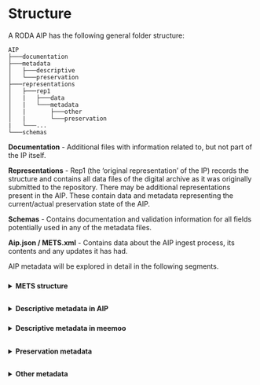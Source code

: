 # Structure

A RODA AIP has the following general folder structure:

```
AIP
├───documentation
├───metadata
│   ├───descriptive
│   └───preservation
├───representations
│   ├───rep1
│   |   ├───data
│   |   └───metadata
│   |       ├───other
│   |       └───preservation
|   └───...
└───schemas
```

**Documentation** - Additional files with information related to, but not part of the IP itself.

**Representations** - Rep1 (the ‘original representation’ of the IP) records the structure and contains all data files of the digital archive as it was originally submitted to the repository. There may be additional representations present in the AIP. These contain data and metadata representing the current/actual preservation state of the AIP.

**Schemas** - Contains documentation and validation information for all fields potentially used in any of the metadata files.

**Aip.json / METS.xml** - Contains data about the AIP ingest process, its contents and any updates it has had.

AIP metadata will be explored in detail in the following segments.

###
<details><summary><b>METS structure</b></summary>
	
A RODA METS file contains following sections:
	
- **MetsHdr** containing references to all agents involved in making this METS file.
- **DmdSec** containing references to all descriptive metadata files.
- **AmdSec** containing references to digital provenance PREMIS events.
- **FileSec** containing references to all AIP data files and their technical information (e.g. checksum, creationdate, ...).
- **StructMap** containing references to the AIP data files and their original directory structure. Also includes potential references to ancestral AIPs.
	
Example METS:
	
```xml
<?xml version="1.0" encoding="UTF-8" standalone="yes"?>
<mets xmlns:xsi="http://www.w3.org/2001/XMLSchema-instance" xmlns:sip="https://DILCIS.eu/XML/METS/SIPExtensionMETS" xmlns="http://www.loc.gov/METS/" xmlns:csip="https://DILCIS.eu/XML/METS/CSIPExtensionMETS" xmlns:xlink="http://www.w3.org/1999/xlink" OBJID="a83362bb-fc63-44a1-87e5-c28384f1441c" LABEL="" TYPE="Other" csip:OTHERTYPE="type" csip:CONTENTINFORMATIONTYPE="MIXED" PROFILE="NOT_DEFINED" xsi:schemaLocation="http://www.loc.gov/METS/ schemas/mets1_12.xsd http://www.w3.org/1999/xlink schemas/xlink.xsd https://dilcis.eu/XML/METS/CSIPExtensionMETS schemas/DILCISExtensionMETS.xsd https://dilcis.eu/XML/METS/SIPExtensionMETS schemas/DILCISExtensionSIPMETS.xsd">
    <metsHdr CREATEDATE="2022-01-06T12:35:53.636Z" LASTMODDATE="2022-01-06T12:35:53.636Z" RECORDSTATUS="NEW" csip:OAISPACKAGETYPE="AIP">
        <agent ROLE="CREATOR" TYPE="OTHER" OTHERTYPE="SOFTWARE">
            <name>RODA plugin: Create E-ARK AIP manifest files (METS.xml)</name>
            <note csip:NOTETYPE="SOFTWARE VERSION">1.0</note>
        </agent>
        <agent ROLE="OTHER" OTHERROLE="SUBMITTER" TYPE="INDIVIDUAL">
            <name>jelle</name>
            <note csip:NOTETYPE="IDENTIFICATIONCODE">jelle</note>
        </agent>
    </metsHdr>
    <dmdSec ID="uuid-14A2D5FD-3C4E-4B12-A55D-2AF56AF034FC" CREATED="2022-01-06T12:35:53.641Z" STATUS="CURRENT">
        <mdRef ID="scala.xml" LOCTYPE="URL" MDTYPE="EAD" MDTYPEVERSION="2002" xlink:type="simple" xlink:href="metadata/descriptive/scala.xml" MIMETYPE="application/xml" SIZE="722" CREATED="2022-01-06T12:35:53.641Z" CHECKSUM="0DFD82D617E31003BF8A303F31B67508D9FEB3456656E96FA3D0C84C3FEDEAAE" CHECKSUMTYPE="SHA-256"/>
    </dmdSec>
    <dmdSec ID="uuid-3787E1AD-BD22-4CF0-AED1-1FBCD83BF29F" CREATED="2022-01-06T12:35:53.643Z" STATUS="CURRENT">
        <mdRef ID="meemoo.xml" LOCTYPE="URL" MDTYPE="OTHER" OTHERMDTYPE="meemoo" xlink:type="simple" xlink:href="metadata/descriptive/meemoo.xml" MIMETYPE="application/xml" SIZE="423" CREATED="2022-01-06T12:35:53.643Z" CHECKSUM="10A00A9D53711B9E8783D088724690C6D18AFF4EE37F2C454F47CFEA002C729E" CHECKSUMTYPE="SHA-256"/>
    </dmdSec>
    <amdSec ID="uuid-BD81745F-ECB5-4285-8388-E7603B987830">
        <digiprovMD ID="uuid-C8480DE3-C780-4923-A52B-5A87289A0671" STATUS="CURRENT">
            <mdRef ID="urn_roda_premis_event_2c326297-86f8-4064-a92b-ac1fc882acbf" LOCTYPE="URL" MDTYPE="PREMIS" xlink:type="simple" xlink:href="metadata/preservation/urn:roda:premis:event:2c326297-86f8-4064-a92b-ac1fc882acbf.xml" MIMETYPE="application/xml" SIZE="1806" CREATED="2022-01-06T12:35:53.643Z" CHECKSUM="8DEFBA71679FBA4A390C8DC1ECB1A0DBD56D16A2E4D65AFC2632B216E7972A82" CHECKSUMTYPE="SHA-256"/>
        </digiprovMD>
        <digiprovMD ID="uuid-4DF3FA3D-9F11-4FEB-B59C-86509626430B" STATUS="CURRENT">
            <mdRef ID="urn_roda_premis_event_b0bb9a34-f27e-42a7-a147-152d32086616" LOCTYPE="URL" MDTYPE="PREMIS" xlink:type="simple" xlink:href="metadata/preservation/urn:roda:premis:event:b0bb9a34-f27e-42a7-a147-152d32086616.xml" MIMETYPE="application/xml" SIZE="1606" CREATED="2022-01-06T12:35:53.643Z" CHECKSUM="528A75B1202BB1BC49434F6415C011B83593F6CE4CE6A8F52EAE91150F6B0D3F" CHECKSUMTYPE="SHA-256"/>
        </digiprovMD>
        <digiprovMD ID="uuid-40DB8F69-4291-45DE-A8F0-044548729C89" STATUS="CURRENT">
            <mdRef ID="urn_roda_premis_event_b23d6159-5674-456e-848d-55942f8c187c" LOCTYPE="URL" MDTYPE="PREMIS" xlink:type="simple" xlink:href="metadata/preservation/urn:roda:premis:event:b23d6159-5674-456e-848d-55942f8c187c.xml" MIMETYPE="application/xml" SIZE="1922" CREATED="2022-01-06T12:35:53.643Z" CHECKSUM="90A8A9011A99AE414DC92448A459460B4A57482B89FD7010786C618338B04800" CHECKSUMTYPE="SHA-256"/>
        </digiprovMD>
        <digiprovMD ID="uuid-B3CCD3DE-99C9-4684-8742-2A6523393381" STATUS="CURRENT">
            <mdRef ID="urn_roda_premis_event_0be38b13-0a41-4363-87e7-7d6399097185" LOCTYPE="URL" MDTYPE="PREMIS" xlink:type="simple" xlink:href="metadata/preservation/urn:roda:premis:event:0be38b13-0a41-4363-87e7-7d6399097185.xml" MIMETYPE="application/xml" SIZE="1620" CREATED="2022-01-06T12:35:53.643Z" CHECKSUM="102BADB49B0617330CA75E3EBF135A3E74C819D70D056D9B2224793323958525" CHECKSUMTYPE="SHA-256"/>
        </digiprovMD>
        <digiprovMD ID="uuid-095C3B1B-B5F3-4F9F-BDE3-EA047CF95FDA" STATUS="CURRENT">
            <mdRef ID="urn_roda_premis_event_8494df17-e688-44d6-bfa0-6479479f4d4a" LOCTYPE="URL" MDTYPE="PREMIS" xlink:type="simple" xlink:href="metadata/preservation/urn:roda:premis:event:8494df17-e688-44d6-bfa0-6479479f4d4a.xml" MIMETYPE="application/xml" SIZE="1649" CREATED="2022-01-06T12:35:53.643Z" CHECKSUM="63C4309F7269D348CC531D650194CF8BEDD49B92519AA29AD0A4A451BF7BA7C8" CHECKSUMTYPE="SHA-256"/>
        </digiprovMD>
        <digiprovMD ID="uuid-5B621587-04F3-43FA-A2C2-23C08E38A10E" STATUS="CURRENT">
            <mdRef ID="urn_roda_premis_event_97eb6f0b-069a-44a1-9fc6-4632b7bb89f6" LOCTYPE="URL" MDTYPE="PREMIS" xlink:type="simple" xlink:href="metadata/preservation/urn:roda:premis:event:97eb6f0b-069a-44a1-9fc6-4632b7bb89f6.xml" MIMETYPE="application/xml" SIZE="1844" CREATED="2022-01-06T12:35:53.643Z" CHECKSUM="194CBA2986CAF19442F6306B1C15C8301584AF34A43451632312CF0E7BBA2A94" CHECKSUMTYPE="SHA-256"/>
        </digiprovMD>
        <digiprovMD ID="uuid-9D5FA319-69BD-41E4-82F8-0F6C2C033571" STATUS="CURRENT">
            <mdRef ID="urn_roda_premis_event_5b7031ae-9b1e-4af7-85b8-a7051e930c4b" LOCTYPE="URL" MDTYPE="PREMIS" xlink:type="simple" xlink:href="metadata/preservation/urn:roda:premis:event:5b7031ae-9b1e-4af7-85b8-a7051e930c4b.xml" MIMETYPE="application/xml" SIZE="1848" CREATED="2022-01-06T12:35:53.643Z" CHECKSUM="E009BB909489F17F9FE48190DAABA95E49B5577BFC17A13D8476502CDAF36FAC" CHECKSUMTYPE="SHA-256"/>
        </digiprovMD>
        <digiprovMD ID="uuid-16848C37-61BD-4442-BED8-526AA7E47F31" STATUS="CURRENT">
            <mdRef ID="urn_roda_premis_event_f5a65f78-25bd-4713-bc44-44531aca6530" LOCTYPE="URL" MDTYPE="PREMIS" xlink:type="simple" xlink:href="metadata/preservation/urn:roda:premis:event:f5a65f78-25bd-4713-bc44-44531aca6530.xml" MIMETYPE="application/xml" SIZE="1868" CREATED="2022-01-06T12:35:53.644Z" CHECKSUM="1167D4D27FCE4AD01AF7C39AC294DF8BA811CF867B1F7314DE486655232C3572" CHECKSUMTYPE="SHA-256"/>
        </digiprovMD>
        <digiprovMD ID="uuid-87C42E18-DC9A-46C3-B43E-D365D94D81AF" STATUS="CURRENT">
            <mdRef ID="urn_roda_premis_event_1816c07d-40b9-4315-a637-4cbfcdb4d679" LOCTYPE="URL" MDTYPE="PREMIS" xlink:type="simple" xlink:href="metadata/preservation/urn:roda:premis:event:1816c07d-40b9-4315-a637-4cbfcdb4d679.xml" MIMETYPE="application/xml" SIZE="1810" CREATED="2022-01-06T12:35:53.644Z" CHECKSUM="1A48C0DE71F2816FDCCBA6EDC77E5AACFEAD00AB106DA9CF4D64F6C504F93F42" CHECKSUMTYPE="SHA-256"/>
        </digiprovMD>
        <digiprovMD ID="uuid-196CE71E-632A-490C-A097-4DE24D3BE409" STATUS="CURRENT">
            <mdRef ID="urn_roda_premis_event_6a81f894-df3c-40f9-bcf9-14b4eeaee3f9" LOCTYPE="URL" MDTYPE="PREMIS" xlink:type="simple" xlink:href="metadata/preservation/urn:roda:premis:event:6a81f894-df3c-40f9-bcf9-14b4eeaee3f9.xml" MIMETYPE="application/xml" SIZE="1690" CREATED="2022-01-06T12:35:53.644Z" CHECKSUM="62359A3F01E4653EB960437786B7845C8F6C7F5C2159CB91B73D79FE0DB706C0" CHECKSUMTYPE="SHA-256"/>
        </digiprovMD>
    </amdSec>
    <fileSec ID="uuid-F48ED105-EDAC-4CFF-82C1-72C051A3DCDD">
        <fileGrp ID="uuid-1E47CA67-A6FF-46AC-8E6B-7FE94330FC20" USE="Schemas">
            <file ID="ID-0A902493-C499-44DC-A77F-0D890940C52F" MIMETYPE="application/xml" SIZE="3180" CREATED="2022-01-06T12:35:53.645Z" CHECKSUM="F1F5BB6003165CDD8F6C1FCC32F8FD1F965E1681010F3B9806D9460BCFFA8A3C" CHECKSUMTYPE="SHA-256">
                <FLocat xlink:type="simple" xlink:href="schemas/xlink.xsd" LOCTYPE="URL"/>
            </file>
            <file ID="ID-B612EC18-4583-49D7-9CC5-CEBBA12DE99A" MIMETYPE="application/xml" SIZE="137125" CREATED="2022-01-06T12:35:53.646Z" CHECKSUM="5D18B2751C52D87A92D2D947F1FC7974C034E9B1CBB9869B48C138755CBA12DE" CHECKSUMTYPE="SHA-256">
                <FLocat xlink:type="simple" xlink:href="schemas/mets1_12.xsd" LOCTYPE="URL"/>
            </file>
            <file ID="ID-63013D42-8BA3-4A57-84F6-2049ACBF703C" MIMETYPE="application/xml" SIZE="499" CREATED="2022-01-06T12:35:53.646Z" CHECKSUM="43AC3F08DBECB74C069D1687187A1AEAED800E77581FE0D418468AE3AD20EF86" CHECKSUMTYPE="SHA-256">
                <FLocat xlink:type="simple" xlink:href="schemas/DILCISExtensionSIPMETS.xsd" LOCTYPE="URL"/>
            </file>
            <file ID="ID-E14F8F5C-3954-40D1-B066-1EE0EE9EF815" MIMETYPE="application/xml" SIZE="2038" CREATED="2022-01-06T12:35:53.646Z" CHECKSUM="B4A13747DDE7644122DC14DC7F7333FC51B12DE43039A73BA111A6E0E8204FCC" CHECKSUMTYPE="SHA-256">
                <FLocat xlink:type="simple" xlink:href="schemas/DILCISExtensionMETS.xsd" LOCTYPE="URL"/>
            </file>
            <file ID="ID-962542F3-9B4D-41C2-9469-2714E3F43E41" MIMETYPE="application/xml" SIZE="126644" CREATED="2022-01-06T12:35:53.646Z" CHECKSUM="2E35653E73A9B66E8796C3DBD24FE32B5037C055840126D9DB792752AC31080B" CHECKSUMTYPE="SHA-256">
                <FLocat xlink:type="simple" xlink:href="schemas/ead2002.xsd" LOCTYPE="URL"/>
            </file>
        </fileGrp>
        <fileGrp ID="uuid-45370FF7-C844-46FF-8E2E-3CF7C052EA0E" USE="Representations/rep1">
            <file ID="ID-125EE487-F31B-4B17-97FF-BF11D29521BD" MIMETYPE="application/xml" SIZE="3568" CREATED="2022-01-06T12:35:53.657Z" CHECKSUM="7D7E9F250A0EC639139EB3ECC00E2C9505E8968CC7E088214E8FF75A8729836D" CHECKSUMTYPE="SHA-256">
                <FLocat xlink:type="simple" xlink:href="representations/rep1/METS.xml" LOCTYPE="URL"/>
            </file>
        </fileGrp>
    </fileSec>
    <structMap ID="uuid-CA4DB147-1434-4F2D-94A7-17F4E99A9EF7" TYPE="PHYSICAL" LABEL="CSIP">
        <div ID="uuid-BDD99930-0AF0-47FD-8EDA-62694C223743" LABEL="a83362bb-fc63-44a1-87e5-c28384f1441c">
            <div ID="uuid-EBD9F9A7-1D7F-44BC-A619-A2E0F34E8585" DMDID="uuid-14A2D5FD-3C4E-4B12-A55D-2AF56AF034FC uuid-3787E1AD-BD22-4CF0-AED1-1FBCD83BF29F" ADMID="uuid-C8480DE3-C780-4923-A52B-5A87289A0671 uuid-4DF3FA3D-9F11-4FEB-B59C-86509626430B uuid-40DB8F69-4291-45DE-A8F0-044548729C89 uuid-B3CCD3DE-99C9-4684-8742-2A6523393381 uuid-095C3B1B-B5F3-4F9F-BDE3-EA047CF95FDA uuid-5B621587-04F3-43FA-A2C2-23C08E38A10E uuid-9D5FA319-69BD-41E4-82F8-0F6C2C033571 uuid-16848C37-61BD-4442-BED8-526AA7E47F31 uuid-87C42E18-DC9A-46C3-B43E-D365D94D81AF uuid-196CE71E-632A-490C-A097-4DE24D3BE409" LABEL="Metadata"/>
            <div ID="uuid-E0B51ACD-B6A2-4DF0-A821-DDDD0A8A1E76" LABEL="Schemas">
                <fptr FILEID="uuid-1E47CA67-A6FF-46AC-8E6B-7FE94330FC20"/>
            </div>
            <div ID="uuid-0AD089CC-E193-4228-A95E-30267314AF5F" LABEL="Representations/rep1">
                <mptr xlink:type="simple" xlink:href="representations/rep1/METS.xml" xlink:title="uuid-45370FF7-C844-46FF-8E2E-3CF7C052EA0E" LOCTYPE="URL"/>
            </div>
        </div>
    </structMap>
    <structMap ID="uuid-E6B5BC1C-E66C-41EB-9438-A0A717C5D5A9" LABEL="RODA structural map">
        <div ID="uuid-13CE3726-B227-4A00-872C-56A5821FFBCC" LABEL="RODA">
            <div ID="uuid-8597A700-7B0E-495E-AAC4-EC5403395CCE" LABEL="Ancestors">
                <mptr xlink:type="simple" xlink:href="6c63fb22-ca07-4912-b559-6bc127aa7e1b" LOCTYPE="HANDLE"/>
            </div>
        </div>
    </structMap>
</mets>	
```

</details>
	
##
<details><summary><b>Descriptive metadata in AIP</b></summary>

`description.xml` contains a minimal set of essential metadata to be archived within the AIP. SCALA departs from the assumption that an up to date and more elaborate version of the descriptive metadata is managed and stored within the partners' archives management system. The following EAD-sample gives an overview of all metadatafields. They can be automatically generated or must be provided using Roda-in.
  
```XML
<?xml version="1.0" encoding="UTF-8"?>
<ead xmlns="urn:isbn:1-931666-22-9"
    xmlns:xsi="http://www.w3.org/2001/XMLSchema-instance"
    xsi:schemaLocation="urn:isbn:1-931666-22-9 http://www.loc.gov/ead/ead.xsd">
    <eadheader>
        <eadid/>
        <filedesc>
            <titlestmt>
                <titleproper/>
            </titlestmt>
        </filedesc>
        <profiledesc>
            <creation>
                Generated by RODA-IN 2.0
            </creation>
        </profiledesc>
    </eadheader>
    <archdesc level="file"> <!-- a description level. Can have different values from a controlled vocab -->
        <did>
		<unittitle>aanwinst van ABVV</unittitle> <!-- the title of the archive -->
		<unitid repositorycode="BE-471084" label="localID">collectie12345</unitid> <!-- repositorycode is an ISIL code, optional | localID is the institution's inventory number -->
		<unitid label="original_filepath">path/to/file.ext</unitid> <!-- If the AIP is on item-level, this contains the relative path relative from the parent AIP https://www.w3schools.com/html/html_filepaths.asp -->
            	<unitdate>1999-08-10/2005-09-30</unitdate> <!-- Roda-in must have a precision on day-level -->
            	<repository>
                	<corpname>AMSAB-ISG</corpname> <!-- The repository name. Can have different values from a controlled vocab -->
            	</repository>
            	<origination label="creator">
                	<name>ABVV</name> <!-- The archive creator -->
            	</origination>
            	<origination label="producer">
                	<name>AIDA</name> <!-- Is always AIDA -->
            	</origination>
        </did>
        <scopecontent>
            <p>collectie van een aantal digitale dragers, uit de bureau's van een aantal medewerkers</p>
        </scopecontent>
        <accessrestrict>
            <p>niet-raadpleegbaar</p> <!-- Information about access restriction. It's just a string -->
        </accessrestrict>
        <dsc type="combined">  
        </dsc>
    </archdesc>
</ead>
```
</details>

###
<details><summary><b>Descriptive metadata in meemoo</b></summary>	

During the AIP's submission to meemoo, a meemoo sidecar XML is generated containing essential descriptive metadata necessary for meemoo. The following XML-sample gives an overview of all metadatafields. It is automatically generated by RODA, but stored in the meemoo MAM. The source of the metadata values is being given in the sample's comments.
	
```XML
<?xml version="1.0" encoding="UTF-8"?>
<VIAA xmlns:xs="http://www.w3.org/2001/XMLSchema" xmlns:dc="http://purl.org/dc/elements/1.1/" xmlns:dcterms="http://purl.org/dc/terms/"> <!--meemoo sidecar-->
	<CP>AMSAB-IG</CP> <!--Source: descriptive metadata ead/archdesc/did/repository/corpname-->
	<CP_id>OR-jq0st8z</CP_id> <!--OR-ID (source?)-->
	<dc_title>aanwinst van ABVV</dc_title> <!--Source: descriptive metadata ead/archdesc/did/unittitle-->
	<dc_description>collectie van een digitale dragers</dc_description> <!--Source: descriptive metadata ead/archdesc/did/scopecontent | optional -->
	<dc_identifier_localid>collectie12345</dc_identifier_localid> <!--Source: descriptive metadata ead/archdesc/did/unitid@label='localId'. Local ID. See https://github.com/Automatic-Ingest-Digital-Archives/SCALA/issues/57-->
	<dc_identifier_localids type="list">
		<ScalaID>a84be406-38a5-4002-a20a-188abd83ff83</ScalaID> <!--Source: AIP. AIP ID. See https://github.com/Automatic-Ingest-Digital-Archives/SCALA/issues/54-->
	</dc_identifier_localids>
	<dc_creators type="list">
		<Archiefvormer>ABVV</Archiefvormer> <!--Source: descriptive metadata ead/archdesc/did/origination@label='creator'-->
	</dc_creators>
	<dc_publishers type="list">
		<publisher>AIDA</publisher> <!--Source: descriptive metadata ead/archdesc/did/origination@label='producer'. This field is hardcoded to AIDA in RODA-In.-->
	</dc_publishers>
	<dc_rights_comment>niet-raadpleegbaar</dc_rights_comment> <!--Source: descriptive metadata ead/archdesc/did/accessrestrict | optional-->
	<md5>582925fef639c663e0abf9c47cad0727</md5> <!--Source: AIP-->
</VIAA>
	
```
	
</details>

##
<details><summary><b>Preservation metadata</b></summary>
    
## Object metadata

### File object metadata
    
Contains structural information about each file, like its name, fixity information, format, size, …

The representation folder structure is copied. Then for each data file a file object PREMIS is made. Each file object PREMIS is given the filename of the original file.
    
<details>
  <summary>Example of a file object</summary>
    
```xml
<?xml version="1.0" encoding="UTF-8"?>
<v3:object xsi:type="v3:file" xmlns:v3="http://www.loc.gov/premis/v3" xmlns:xsi="http://www.w3.org/2001/XMLSchema-instance">
  <v3:objectIdentifier>
    <v3:objectIdentifierType>URN</v3:objectIdentifierType>
    <v3:objectIdentifierValue>urn:roda:premis:file:Stuk1_Tekstdocument.docx</v3:objectIdentifierValue>
  </v3:objectIdentifier>
  <v3:preservationLevel>
    <v3:preservationLevelValue>full</v3:preservationLevelValue>
  </v3:preservationLevel>
  <v3:objectCharacteristics>
    <v3:fixity>
      <v3:messageDigestAlgorithm>MD5</v3:messageDigestAlgorithm>
      <v3:messageDigest>DC5D4F96B81E7453C48664F7CBBE32BF</v3:messageDigest>
      <v3:messageDigestOriginator>RODA</v3:messageDigestOriginator>
    </v3:fixity>
    <v3:size>11803</v3:size>
    <v3:format>
      <v3:formatDesignation>
        <v3:formatName>Microsoft Word for Windows</v3:formatName>
        <v3:formatVersion>2007 onwards</v3:formatVersion>
      </v3:formatDesignation>
    </v3:format>
    <v3:format>
      <v3:formatRegistry>
        <v3:formatRegistryName>pronom</v3:formatRegistryName>
        <v3:formatRegistryKey>fmt/412</v3:formatRegistryKey>
      </v3:formatRegistry>
    </v3:format>
    <v3:format>
      <v3:formatRegistry>
        <v3:formatRegistryName>mime</v3:formatRegistryName>
        <v3:formatRegistryKey>application/vnd.openxmlformats-officedocument.wordprocessingml.document</v3:formatRegistryKey>
      </v3:formatRegistry>
    </v3:format>
  </v3:objectCharacteristics>
  <v3:originalName>Stuk1_Tekstdocument.docx</v3:originalName>
  <v3:storage>
    <v3:contentLocation>
      <v3:contentLocationType/>
      <v3:contentLocationValue/>
    </v3:contentLocation>
  </v3:storage>
</v3:object>
```

</details>
    
### Representation object metadata
    
Contains structural information about a representation, like its contained files and relations between them.

<details>
  <summary>Example of a representation object</summary>
    
```xml
<?xml version="1.0" encoding="UTF-8"?>
<v3:object xsi:type="v3:representation" xmlns:v3="http://www.loc.gov/premis/v3" xmlns:xsi="http://www.w3.org/2001/XMLSchema-instance">
  <v3:objectIdentifier>
    <v3:objectIdentifierType>URN</v3:objectIdentifierType>
    <v3:objectIdentifierValue>urn:roda:premis:representation:76af487e-7c63-3a1d-9ef2-5eec0b9e139d</v3:objectIdentifierValue>
  </v3:objectIdentifier>
  <v3:preservationLevel>
    <v3:preservationLevelValue/>
  </v3:preservationLevel>
  <v3:relationship>
    <v3:relationshipType>structural</v3:relationshipType>
    <v3:relationshipSubType>hasPart</v3:relationshipSubType>
    <v3:relatedObjectIdentifier>
      <v3:relatedObjectIdentifierType>URN</v3:relatedObjectIdentifierType>
      <v3:relatedObjectIdentifierValue>urn:roda:premis:file:Stuk2_Presentatie.pptx</v3:relatedObjectIdentifierValue>
    </v3:relatedObjectIdentifier>
  </v3:relationship>
  <v3:relationship>
    <v3:relationshipType>structural</v3:relationshipType>
    <v3:relationshipSubType>hasPart</v3:relationshipSubType>
    <v3:relatedObjectIdentifier>
      <v3:relatedObjectIdentifierType>URN</v3:relatedObjectIdentifierType>
      <v3:relatedObjectIdentifierValue>urn:roda:premis:file:Stuk1_Tekstdocument.docx</v3:relatedObjectIdentifierValue>
    </v3:relatedObjectIdentifier>
  </v3:relationship>
</v3:object>
```
    
</details>
    
## Event metadata
    
An event is a process which is run on the AIP. Events are normally run and saved at the AIP level. It is possible to explicitely ask RODA to run certain events at representation or file level. In those cases, the event data will be stored in PREMIS metadata at the respective level.

An event PREMIS file is a log file about an event. It contains the following parts:
- The type of event. Check the full list below.
- The outcome of the event. An event can have a SUCCESS or a FAILURE outcome. Or it can be SKIPPED, meaning the process was considered but not executed.
- The agents involved in the event. Agents can be users or software programs.
- The objects involved in the event. Objects can be files, representations, the AIP and even the ingested SIP.

Here follows a list of event PREMIS metadata per event type.
    
### Wellformedness check

Checks that the received SIP is well formed, complete and that no unexpected files were included.

Agents involved: EARKSIP2ToAIPPlugin, user starting ingest process.
    
Objects involved: SIP, AIP.

<details>
    <summary>Example</summary>
    
```xml
<?xml version="1.0" encoding="UTF-8"?>
<event xmlns="http://www.loc.gov/premis/v3">
  <eventIdentifier>
    <eventIdentifierType>URN</eventIdentifierType>
    <eventIdentifierValue>urn:roda:premis:event:f051d728-5cba-4a4c-b9b2-0ef192c3bc2c</eventIdentifierValue>
  </eventIdentifier>
  <eventType>wellformedness check</eventType>
  <eventDateTime>2021-09-20T10:42:12.80Z</eventDateTime>
  <eventDetailInformation>
    <eventDetail>Checked that the received SIP is well formed, complete and that no unexpected files were included.</eventDetail>
  </eventDetailInformation>
  <eventOutcomeInformation>
    <eventOutcome>SUCCESS</eventOutcome>
    <eventOutcomeDetail>
      <eventOutcomeDetailNote>The SIP was well formed and complete.</eventOutcomeDetailNote>
    </eventOutcomeDetail>
  </eventOutcomeInformation>
  <linkingAgentIdentifier>
    <linkingAgentIdentifierType>URN</linkingAgentIdentifierType>
    <linkingAgentIdentifierValue>urn:roda:premis:agent:org.roda.core.plugins.plugins.ingest.EARKSIP2ToAIPPlugin@1.0</linkingAgentIdentifierValue>
  </linkingAgentIdentifier>
  <linkingAgentIdentifier>
    <linkingAgentIdentifierType>URN</linkingAgentIdentifierType>
    <linkingAgentIdentifierValue>urn:roda:premis:agent:jkleevens</linkingAgentIdentifierValue>
  </linkingAgentIdentifier>
  <linkingObjectIdentifier>
    <linkingObjectIdentifierType>URN</linkingObjectIdentifierType>
    <linkingObjectIdentifierValue>urn:roda:transferred_resource:dossier_met_mappen - uuid-6981ba8e-9d2b-4e8a-912e-6e2a6ad44c3d.zip</linkingObjectIdentifierValue>
    <linkingObjectRole>source</linkingObjectRole>
  </linkingObjectIdentifier>
  <linkingObjectIdentifier>
    <linkingObjectIdentifierType>URN</linkingObjectIdentifierType>
    <linkingObjectIdentifierValue>urn:roda:aip:668b3f2f-51be-4dd7-ace6-d73a41b8526c</linkingObjectIdentifierValue>
    <linkingObjectRole>outcome</linkingObjectRole>
  </linkingObjectIdentifier>
</event>
```

</details>

Checks whether the descriptive metadata is included in the SIP and if this metadata is valid according to the established policy.

Agents involved: DescriptiveMetadataValidationPlugin, user starting ingest process.
    
Objects involved: AIP.

<details>
    <summary>Example</summary>

```xml
<?xml version="1.0" encoding="UTF-8"?>
<event xmlns="http://www.loc.gov/premis/v3">
  <eventIdentifier>
    <eventIdentifierType>URN</eventIdentifierType>
    <eventIdentifierValue>urn:roda:premis:event:5794d4d2-4d8e-4ebc-977e-1f0d3b5d077e</eventIdentifierValue>
  </eventIdentifier>
  <eventType>wellformedness check</eventType>
  <eventDateTime>2021-09-20T10:42:13.39Z</eventDateTime>
  <eventDetailInformation>
    <eventDetail>Checked whether the descriptive metadata is included in the SIP and if this metadata is valid according to the established policy.</eventDetail>
  </eventDetailInformation>
  <eventOutcomeInformation>
    <eventOutcome>SUCCESS</eventOutcome>
    <eventOutcomeDetail>
      <eventOutcomeDetailNote>Descriptive metadata is well formed and complete.
Schemas used on validation: scala-dc (1.0)</eventOutcomeDetailNote>
    </eventOutcomeDetail>
  </eventOutcomeInformation>
  <linkingAgentIdentifier>
    <linkingAgentIdentifierType>URN</linkingAgentIdentifierType>
    <linkingAgentIdentifierValue>urn:roda:premis:agent:org.roda.core.plugins.plugins.base.DescriptiveMetadataValidationPlugin@1.0</linkingAgentIdentifierValue>
  </linkingAgentIdentifier>
  <linkingAgentIdentifier>
    <linkingAgentIdentifierType>URN</linkingAgentIdentifierType>
    <linkingAgentIdentifierValue>urn:roda:premis:agent:jkleevens</linkingAgentIdentifierValue>
  </linkingAgentIdentifier>
  <linkingObjectIdentifier>
    <linkingObjectIdentifierType>URN</linkingObjectIdentifierType>
    <linkingObjectIdentifierValue>urn:roda:aip:668b3f2f-51be-4dd7-ace6-d73a41b8526c</linkingObjectIdentifierValue>
    <linkingObjectRole>outcome</linkingObjectRole>
  </linkingObjectIdentifier>
</event>
```
 
</details>

### Format identification

Identifies the object's file formats and versions using Siegfried.

Agents involved: SiegfriedPlugin, user starting ingest process.
    
Objects involved: all files.
 
<details>
    <summary>Example</summary>

```xml
<?xml version="1.0" encoding="UTF-8"?>
<event xmlns="http://www.loc.gov/premis/v3">
  <eventIdentifier>
    <eventIdentifierType>URN</eventIdentifierType>
    <eventIdentifierValue>urn:roda:premis:event:53c2f0b9-61c9-4088-a4e6-fabc8c6f6f2a</eventIdentifierValue>
  </eventIdentifier>
  <eventType>format identification</eventType>
  <eventDateTime>2021-09-20T10:42:13.89Z</eventDateTime>
  <eventDetailInformation>
    <eventDetail>Identified the object's file formats and versions using Siegfried.</eventDetail>
  </eventDetailInformation>
  <eventOutcomeInformation>
    <eventOutcome>SUCCESS</eventOutcome>
    <eventOutcomeDetail>
      <eventOutcomeDetailNote>File formats were identified and recorded in PREMIS objects.</eventOutcomeDetailNote>
    </eventOutcomeDetail>
  </eventOutcomeInformation>
  <linkingAgentIdentifier>
    <linkingAgentIdentifierType>URN</linkingAgentIdentifierType>
    <linkingAgentIdentifierValue>urn:roda:premis:agent:org.roda.core.plugins.plugins.characterization.SiegfriedPlugin@1.9.1 w/ DROID_SignatureFile_V97</linkingAgentIdentifierValue>
  </linkingAgentIdentifier>
  <linkingAgentIdentifier>
    <linkingAgentIdentifierType>URN</linkingAgentIdentifierType>
    <linkingAgentIdentifierValue>urn:roda:premis:agent:jkleevens</linkingAgentIdentifierValue>
  </linkingAgentIdentifier>
  <linkingObjectIdentifier>
    <linkingObjectIdentifierType>URN</linkingObjectIdentifierType>
    <linkingObjectIdentifierValue>urn:roda:file:07fd0033-d8c4-3e69-83f4-4bd0601efdb9</linkingObjectIdentifierValue>
    <linkingObjectRole>source</linkingObjectRole>
  </linkingObjectIdentifier>
  <linkingObjectIdentifier>
    <linkingObjectIdentifierType>URN</linkingObjectIdentifierType>
    <linkingObjectIdentifierValue>urn:roda:file:e1da121d-9a3a-3a09-bdb4-355c03cf560d</linkingObjectIdentifierValue>
    <linkingObjectRole>source</linkingObjectRole>
  </linkingObjectIdentifier>
  <linkingObjectIdentifier>
    <linkingObjectIdentifierType>URN</linkingObjectIdentifierType>
    <linkingObjectIdentifierValue>urn:roda:file:d775e0e6-66cb-3a76-b7ef-3695de3ec22b</linkingObjectIdentifierValue>
    <linkingObjectRole>source</linkingObjectRole>
  </linkingObjectIdentifier>
  <linkingObjectIdentifier>
    <linkingObjectIdentifierType>URN</linkingObjectIdentifierType>
    <linkingObjectIdentifierValue>urn:roda:file:5d9ee2c8-1dca-38dd-af8e-4ff1df860875</linkingObjectIdentifierValue>
    <linkingObjectRole>source</linkingObjectRole>
  </linkingObjectIdentifier>
</event>
```
  
</details>

### Virus check

Scans package for malicious programs using ClamAV.

Agents involved: AntivirusPlugin, user starting ingest process.
    
Objects involved: AIP.
    
<details>
    <summary>Example</summary>

```xml
<?xml version="1.0" encoding="UTF-8"?>
<event xmlns="http://www.loc.gov/premis/v3">
  <eventIdentifier>
    <eventIdentifierType>URN</eventIdentifierType>
    <eventIdentifierValue>urn:roda:premis:event:06079fd0-aa57-4931-922e-1df092a09183</eventIdentifierValue>
  </eventIdentifier>
  <eventType>virus check</eventType>
  <eventDateTime>2021-09-20T10:42:13.36Z</eventDateTime>
  <eventDetailInformation>
    <eventDetail>Scanned package for malicious programs using ClamAV.</eventDetail>
  </eventDetailInformation>
  <eventOutcomeInformation>
    <eventOutcome>SUCCESS</eventOutcome>
    <eventOutcomeDetail>
      <eventOutcomeDetailNote>The package does not contain any known malicious programs.
/roda/data/storage/aip/668b3f2f-51be-4dd7-ace6-d73a41b8526c: OK

----------- SCAN SUMMARY -----------
Infected files: 0
Time: 0.325 sec (0 m 0 s)
Start Date: 2021:09:20 10:42:13
End Date:   2021:09:20 10:42:13</eventOutcomeDetailNote>
    </eventOutcomeDetail>
  </eventOutcomeInformation>
  <linkingAgentIdentifier>
    <linkingAgentIdentifierType>URN</linkingAgentIdentifierType>
    <linkingAgentIdentifierValue>urn:roda:premis:agent:org.roda.core.plugins.plugins.antivirus.AntivirusPlugin@ClamAV 0.103.2/26261/Thu Aug 12 08:22:34 2021</linkingAgentIdentifierValue>
  </linkingAgentIdentifier>
  <linkingAgentIdentifier>
    <linkingAgentIdentifierType>URN</linkingAgentIdentifierType>
    <linkingAgentIdentifierValue>urn:roda:premis:agent:jkleevens</linkingAgentIdentifierValue>
  </linkingAgentIdentifier>
  <linkingObjectIdentifier>
    <linkingObjectIdentifierType>URN</linkingObjectIdentifierType>
    <linkingObjectIdentifierValue>urn:roda:aip:668b3f2f-51be-4dd7-ace6-d73a41b8526c</linkingObjectIdentifierValue>
    <linkingObjectRole>outcome</linkingObjectRole>
  </linkingObjectIdentifier>
</event>
```
  
</details>

### Authorization check

User permissions are checked to ensure that they have sufficient authorization to store the AIP under the desired node of the classification scheme.

Agents involved: VerifyUserAuthorizationPlugin, user starting ingest process.
    
Objects involved: AIP.
 
<details>
    <summary>Example</summary>

```xml
<?xml version="1.0" encoding="UTF-8"?>
<event xmlns="http://www.loc.gov/premis/v3">
  <eventIdentifier>
    <eventIdentifierType>URN</eventIdentifierType>
    <eventIdentifierValue>urn:roda:premis:event:d9f2207c-53ad-4196-b333-7b881ac676d2</eventIdentifierValue>
  </eventIdentifier>
  <eventType>authorization check</eventType>
  <eventDateTime>2021-09-20T10:42:13.97Z</eventDateTime>
  <eventDetailInformation>
    <eventDetail>User permissions have been checked to ensure that he has sufficient authorization to store the AIP under the desired node of the classification scheme.</eventDetail>
  </eventDetailInformation>
  <eventOutcomeInformation>
    <eventOutcome>SUCCESS</eventOutcome>
    <eventOutcomeDetail>
      <eventOutcomeDetailNote>The user has enough permissions to deposit the AIP under the designated node of the classification scheme
Done with checking user authorization for AIP 668b3f2f-51be-4dd7-ace6-d73a41b8526c</eventOutcomeDetailNote>
    </eventOutcomeDetail>
  </eventOutcomeInformation>
  <linkingAgentIdentifier>
    <linkingAgentIdentifierType>URN</linkingAgentIdentifierType>
    <linkingAgentIdentifierValue>urn:roda:premis:agent:org.roda.core.plugins.plugins.ingest.VerifyUserAuthorizationPlugin@1.0</linkingAgentIdentifierValue>
  </linkingAgentIdentifier>
  <linkingAgentIdentifier>
    <linkingAgentIdentifierType>URN</linkingAgentIdentifierType>
    <linkingAgentIdentifierValue>urn:roda:premis:agent:jkleevens</linkingAgentIdentifierValue>
  </linkingAgentIdentifier>
  <linkingObjectIdentifier>
    <linkingObjectIdentifierType>URN</linkingObjectIdentifierType>
    <linkingObjectIdentifierValue>urn:roda:aip:668b3f2f-51be-4dd7-ace6-d73a41b8526c</linkingObjectIdentifierValue>
    <linkingObjectRole>outcome</linkingObjectRole>
  </linkingObjectIdentifier>
</event>
```
   
</details>

### Ingest start

The ingest process starts.

Agents involved: ConfigurableIngestPlugin, user starting ingest process.
    
Objects involved: SIP, AIP.
    
<details>
    <summary>Example</summary>

```xml
<?xml version="1.0" encoding="UTF-8"?>
<event xmlns="http://www.loc.gov/premis/v3">
  <eventIdentifier>
    <eventIdentifierType>URN</eventIdentifierType>
    <eventIdentifierValue>urn:roda:premis:event:5aebcbb0-dcbd-41e2-b342-08de70fde9a6</eventIdentifierValue>
  </eventIdentifier>
  <eventType>ingest start</eventType>
  <eventDateTime>2021-09-20T10:42:11.97Z</eventDateTime>
  <eventDetailInformation>
    <eventDetail>The ingest process has started.</eventDetail>
  </eventDetailInformation>
  <eventOutcomeInformation>
    <eventOutcome>SUCCESS</eventOutcome>
    <eventOutcomeDetail>
      <eventOutcomeDetailNote>The ingest process has successfully ended.</eventOutcomeDetailNote>
    </eventOutcomeDetail>
  </eventOutcomeInformation>
  <linkingAgentIdentifier>
    <linkingAgentIdentifierType>URN</linkingAgentIdentifierType>
    <linkingAgentIdentifierValue>urn:roda:premis:agent:org.roda.core.plugins.plugins.ingest.v2.ConfigurableIngestPlugin@2.0</linkingAgentIdentifierValue>
  </linkingAgentIdentifier>
  <linkingAgentIdentifier>
    <linkingAgentIdentifierType>URN</linkingAgentIdentifierType>
    <linkingAgentIdentifierValue>urn:roda:premis:agent:jkleevens</linkingAgentIdentifierValue>
  </linkingAgentIdentifier>
  <linkingObjectIdentifier>
    <linkingObjectIdentifierType>URN</linkingObjectIdentifierType>
    <linkingObjectIdentifierValue>urn:roda:transferred_resource:dossier_met_mappen - uuid-6981ba8e-9d2b-4e8a-912e-6e2a6ad44c3d.zip</linkingObjectIdentifierValue>
    <linkingObjectRole>source</linkingObjectRole>
  </linkingObjectIdentifier>
  <linkingObjectIdentifier>
    <linkingObjectIdentifierType>URN</linkingObjectIdentifierType>
    <linkingObjectIdentifierValue>urn:roda:aip:668b3f2f-51be-4dd7-ace6-d73a41b8526c</linkingObjectIdentifierValue>
    <linkingObjectRole>outcome</linkingObjectRole>
  </linkingObjectIdentifier>
</event>
```
 
</details>

### Ingest end

The ingest process ends.

Agents involved: ConfigurableIngestPlugin, user starting ingest process.
    
Objects involved: SIP, AIP.
    
<details>
    <summary>Example</summary>

```xml
<?xml version="1.0" encoding="UTF-8"?>
<event xmlns="http://www.loc.gov/premis/v3">
  <eventIdentifier>
    <eventIdentifierType>URN</eventIdentifierType>
    <eventIdentifierValue>urn:roda:premis:event:8ce4e78f-6f09-40f4-99a5-5c8e7bc835d3</eventIdentifierValue>
  </eventIdentifier>
  <eventType>ingest end</eventType>
  <eventDateTime>2021-09-20T10:42:14.14Z</eventDateTime>
  <eventDetailInformation>
    <eventDetail>The ingest process has ended.</eventDetail>
  </eventDetailInformation>
  <eventOutcomeInformation>
    <eventOutcome>SUCCESS</eventOutcome>
    <eventOutcomeDetail>
      <eventOutcomeDetailNote>The ingest process has successfully ended.</eventOutcomeDetailNote>
    </eventOutcomeDetail>
  </eventOutcomeInformation>
  <linkingAgentIdentifier>
    <linkingAgentIdentifierType>URN</linkingAgentIdentifierType>
    <linkingAgentIdentifierValue>urn:roda:premis:agent:org.roda.core.plugins.plugins.ingest.v2.ConfigurableIngestPlugin@2.0</linkingAgentIdentifierValue>
  </linkingAgentIdentifier>
  <linkingAgentIdentifier>
    <linkingAgentIdentifierType>URN</linkingAgentIdentifierType>
    <linkingAgentIdentifierValue>urn:roda:premis:agent:jkleevens</linkingAgentIdentifierValue>
  </linkingAgentIdentifier>
  <linkingObjectIdentifier>
    <linkingObjectIdentifierType>URN</linkingObjectIdentifierType>
    <linkingObjectIdentifierValue>urn:roda:transferred_resource:dossier_met_mappen - uuid-6981ba8e-9d2b-4e8a-912e-6e2a6ad44c3d.zip</linkingObjectIdentifierValue>
    <linkingObjectRole>source</linkingObjectRole>
  </linkingObjectIdentifier>
  <linkingObjectIdentifier>
    <linkingObjectIdentifierType>URN</linkingObjectIdentifierType>
    <linkingObjectIdentifierValue>urn:roda:aip:668b3f2f-51be-4dd7-ace6-d73a41b8526c</linkingObjectIdentifierValue>
    <linkingObjectRole>outcome</linkingObjectRole>
  </linkingObjectIdentifier>
</event>
```
    
</details>

### Message digest calculation

Creates base PREMIS objects with file original name and file fixity information (like MD5 or SHA-256).

Agents involved: PremisSkeletonPlugin, user starting ingest process.
    
Objects involved: AIP.
   
<details>
    <summary>Example</summary>

```xml
<?xml version="1.0" encoding="UTF-8"?>
<event xmlns="http://www.loc.gov/premis/v3">
  <eventIdentifier>
    <eventIdentifierType>URN</eventIdentifierType>
    <eventIdentifierValue>urn:roda:premis:event:eeb83f9f-97e1-4a01-97b2-baa824f656bc</eventIdentifierValue>
  </eventIdentifier>
  <eventType>message digest calculation</eventType>
  <eventDateTime>2021-09-20T10:42:13.71Z</eventDateTime>
  <eventDetailInformation>
    <eventDetail>Created base PREMIS objects with file original name and file fixity information (SHA-256).</eventDetail>
  </eventDetailInformation>
  <eventOutcomeInformation>
    <eventOutcome>SUCCESS</eventOutcome>
    <eventOutcomeDetail>
      <eventOutcomeDetailNote>PREMIS objects were successfully created.</eventOutcomeDetailNote>
    </eventOutcomeDetail>
  </eventOutcomeInformation>
  <linkingAgentIdentifier>
    <linkingAgentIdentifierType>URN</linkingAgentIdentifierType>
    <linkingAgentIdentifierValue>urn:roda:premis:agent:org.roda.core.plugins.plugins.characterization.PremisSkeletonPlugin@1.0</linkingAgentIdentifierValue>
  </linkingAgentIdentifier>
  <linkingAgentIdentifier>
    <linkingAgentIdentifierType>URN</linkingAgentIdentifierType>
    <linkingAgentIdentifierValue>urn:roda:premis:agent:jkleevens</linkingAgentIdentifierValue>
  </linkingAgentIdentifier>
  <linkingObjectIdentifier>
    <linkingObjectIdentifierType>URN</linkingObjectIdentifierType>
    <linkingObjectIdentifierValue>urn:roda:aip:668b3f2f-51be-4dd7-ace6-d73a41b8526c</linkingObjectIdentifierValue>
    <linkingObjectRole>outcome</linkingObjectRole>
  </linkingObjectIdentifier>
</event>
```
  
</details>

### Accession

Adds the package to the inventory. After this point, the responsibility for the digital content’s preservation is passed on to the repository.

Agents involved: AutoAcceptSIPPlugin, user starting ingest process.
    
Objects involved: AIP.
    
<details>
    <summary>Example</summary>

```xml
<?xml version="1.0" encoding="UTF-8"?>
<event xmlns="http://www.loc.gov/premis/v3">
  <eventIdentifier>
    <eventIdentifierType>URN</eventIdentifierType>
    <eventIdentifierValue>urn:roda:premis:event:08fe7621-5824-456b-8178-952139837fa9</eventIdentifierValue>
  </eventIdentifier>
  <eventType>accession</eventType>
  <eventDateTime>2021-09-20T10:42:14.10Z</eventDateTime>
  <eventDetailInformation>
    <eventDetail>Added package to the inventory. After this point, the responsibility for the digital content’s preservation is passed on to the repository.</eventDetail>
  </eventDetailInformation>
  <eventOutcomeInformation>
    <eventOutcome>SUCCESS</eventOutcome>
    <eventOutcomeDetail>
      <eventOutcomeDetailNote>The AIP was successfully added to the repository's inventory.</eventOutcomeDetailNote>
    </eventOutcomeDetail>
  </eventOutcomeInformation>
  <linkingAgentIdentifier>
    <linkingAgentIdentifierType>URN</linkingAgentIdentifierType>
    <linkingAgentIdentifierValue>urn:roda:premis:agent:org.roda.core.plugins.plugins.ingest.AutoAcceptSIPPlugin@1.0</linkingAgentIdentifierValue>
  </linkingAgentIdentifier>
  <linkingAgentIdentifier>
    <linkingAgentIdentifierType>URN</linkingAgentIdentifierType>
    <linkingAgentIdentifierValue>urn:roda:premis:agent:jkleevens</linkingAgentIdentifierValue>
  </linkingAgentIdentifier>
  <linkingObjectIdentifier>
    <linkingObjectIdentifierType>URN</linkingObjectIdentifierType>
    <linkingObjectIdentifierValue>urn:roda:aip:668b3f2f-51be-4dd7-ace6-d73a41b8526c</linkingObjectIdentifierValue>
    <linkingObjectRole>outcome</linkingObjectRole>
  </linkingObjectIdentifier>
</event>
```
 
</details>

### Unpacking

Extracts objects from the package in E-ARK SIP 2 format.

Agents involved: EARKSIP2ToAIPPlugin, user starting ingest process.
    
Objects involved: SIP, AIP.
    
<details>
    <summary>Example</summary>

```xml
<?xml version="1.0" encoding="UTF-8"?>
<event xmlns="http://www.loc.gov/premis/v3">
  <eventIdentifier>
    <eventIdentifierType>URN</eventIdentifierType>
    <eventIdentifierValue>urn:roda:premis:event:93820350-9ebd-47ba-aed6-71e8801cbf23</eventIdentifierValue>
  </eventIdentifier>
  <eventType>unpacking</eventType>
  <eventDateTime>2021-09-20T10:42:12.78Z</eventDateTime>
  <eventDetailInformation>
    <eventDetail>Extracted objects from package in E-ARK SIP 2 format.</eventDetail>
  </eventDetailInformation>
  <eventOutcomeInformation>
    <eventOutcome>SUCCESS</eventOutcome>
    <eventOutcomeDetail>
      <eventOutcomeDetailNote>The SIP has been successfully unpacked.</eventOutcomeDetailNote>
    </eventOutcomeDetail>
  </eventOutcomeInformation>
  <linkingAgentIdentifier>
    <linkingAgentIdentifierType>URN</linkingAgentIdentifierType>
    <linkingAgentIdentifierValue>urn:roda:premis:agent:org.roda.core.plugins.plugins.ingest.EARKSIP2ToAIPPlugin@1.0</linkingAgentIdentifierValue>
  </linkingAgentIdentifier>
  <linkingAgentIdentifier>
    <linkingAgentIdentifierType>URN</linkingAgentIdentifierType>
    <linkingAgentIdentifierValue>urn:roda:premis:agent:jkleevens</linkingAgentIdentifierValue>
  </linkingAgentIdentifier>
  <linkingObjectIdentifier>
    <linkingObjectIdentifierType>URN</linkingObjectIdentifierType>
    <linkingObjectIdentifierValue>urn:roda:transferred_resource:dossier_met_mappen - uuid-6981ba8e-9d2b-4e8a-912e-6e2a6ad44c3d.zip</linkingObjectIdentifierValue>
    <linkingObjectRole>source</linkingObjectRole>
  </linkingObjectIdentifier>
  <linkingObjectIdentifier>
    <linkingObjectIdentifierType>URN</linkingObjectIdentifierType>
    <linkingObjectIdentifierValue>urn:roda:aip:668b3f2f-51be-4dd7-ace6-d73a41b8526c</linkingObjectIdentifierValue>
    <linkingObjectRole>outcome</linkingObjectRole>
  </linkingObjectIdentifier>
</event>
```
 
</details>

### Digital signature validation

Checks if digital signatures were valid and/or strips them.

Agents involved: DigitalSignaturePlugin, user starting ingest process.
    
Objects involved: AIP.
    
<details>
    <summary>Example</summary>

```xml
<?xml version="1.0" encoding="UTF-8"?>
<event xmlns="http://www.loc.gov/premis/v3">
  <eventIdentifier>
    <eventIdentifierType>URN</eventIdentifierType>
    <eventIdentifierValue>urn:roda:premis:event:909e5fc4-d6e7-4f9d-a750-a9679c3f2dc0</eventIdentifierValue>
  </eventIdentifier>
  <eventType>digital signature validation</eventType>
  <eventDateTime>2021-07-19T07:28:51.56Z</eventDateTime>
  <eventDetailInformation>
    <eventDetail>Checked if digital signatures were valid and/or stripped them.</eventDetail>
  </eventDetailInformation>
  <eventOutcomeInformation>
    <eventOutcome>SKIPPED</eventOutcome>
    <eventOutcomeDetail>
      <eventOutcomeDetailNote>The package skipped the action.
No file was stripped on this aip.</eventOutcomeDetailNote>
    </eventOutcomeDetail>
  </eventOutcomeInformation>
  <linkingAgentIdentifier>
    <linkingAgentIdentifierType>URN</linkingAgentIdentifierType>
    <linkingAgentIdentifierValue>urn:roda:premis:agent:org.roda.core.plugins.external.DigitalSignaturePlugin@1.0</linkingAgentIdentifierValue>
  </linkingAgentIdentifier>
  <linkingAgentIdentifier>
    <linkingAgentIdentifierType>URN</linkingAgentIdentifierType>
    <linkingAgentIdentifierValue>urn:roda:premis:agent:admin</linkingAgentIdentifierValue>
  </linkingAgentIdentifier>
</event>
```
    
</details>

### Metadata extraction

Extraction of technical metadata using Apache Tika.

Agents involved: TikaFullTextPlugin, user starting ingest process.
    
Objects involved: all files.
    
<details>
    <summary>Example</summary>

```xml
<?xml version="1.0" encoding="UTF-8"?>
<event xmlns="http://www.loc.gov/premis/v3">
  <eventIdentifier>
    <eventIdentifierType>URN</eventIdentifierType>
    <eventIdentifierValue>urn:roda:premis:event:1f1fae7e-c9f3-47da-9843-ddb5b200f1bc</eventIdentifierValue>
  </eventIdentifier>
  <eventType>metadata extraction</eventType>
  <eventDateTime>2021-07-19T07:28:50.61Z</eventDateTime>
  <eventDetailInformation>
    <eventDetail>Extraction of technical metadata using Apache Tika.</eventDetail>
  </eventDetailInformation>
  <eventOutcomeInformation>
    <eventOutcome>FAILURE</eventOutcome>
    <eventOutcomeDetail>
      <eventOutcomeDetailNote>Failed to extract technical metadata from file.
Could not create binary</eventOutcomeDetailNote>
    </eventOutcomeDetail>
  </eventOutcomeInformation>
  <linkingAgentIdentifier>
    <linkingAgentIdentifierType>URN</linkingAgentIdentifierType>
    <linkingAgentIdentifierValue>urn:roda:premis:agent:org.roda.core.plugins.external.TikaFullTextPlugin@1.0</linkingAgentIdentifierValue>
  </linkingAgentIdentifier>
  <linkingAgentIdentifier>
    <linkingAgentIdentifierType>URN</linkingAgentIdentifierType>
    <linkingAgentIdentifierValue>urn:roda:premis:agent:admin</linkingAgentIdentifierValue>
  </linkingAgentIdentifier>
  <linkingObjectIdentifier>
    <linkingObjectIdentifierType>URN</linkingObjectIdentifierType>
    <linkingObjectIdentifierValue>urn:roda:file:4a1b6500-8136-3b9f-9bb6-cb1f45d34ff1</linkingObjectIdentifierValue>
    <linkingObjectRole>source</linkingObjectRole>
  </linkingObjectIdentifier>
  <linkingObjectIdentifier>
    <linkingObjectIdentifierType>URN</linkingObjectIdentifierType>
    <linkingObjectIdentifierValue>urn:roda:file:aada1e36-ec4a-3322-bec0-578c77cf97d0</linkingObjectIdentifierValue>
    <linkingObjectRole>source</linkingObjectRole>
  </linkingObjectIdentifier>
  <linkingObjectIdentifier>
    <linkingObjectIdentifierType>URN</linkingObjectIdentifierType>
    <linkingObjectIdentifierValue>urn:roda:file:78852e6c-9b8a-3350-b6eb-0e6755501e57</linkingObjectIdentifierValue>
    <linkingObjectRole>source</linkingObjectRole>
  </linkingObjectIdentifier>
</event>
```
  
</details>

</details>
    
##
<details><summary><b>Other metadata</b></summary>
    
## Siegfried
    
The representation folder structure is copied. Then for each data file a Siegried JSON file is made.
    
<details>
    <summary>Example</summary>

```JSON
{
    "filename": "/roda/data/storage/aip/668b3f2f-51be-4dd7-ace6-d73a41b8526c/representations/rep1/data/Dossier_1/Stuk1_Tekstdocument.docx",
    "filesize": 11803,
    "modified": "2021-09-20T10:42:12Z",
    "errors": "",
    "matches": [{
            "ns": "pronom",
            "id": "fmt/412",
            "format": "Microsoft Word for Windows",
            "version": "2007 onwards",
            "mime": "application/vnd.openxmlformats-officedocument.wordprocessingml.document",
            "basis": "extension match docx; container name [Content_Types].xml with byte match at 327, 94 (signature 1/3)",
            "warning": ""
        }
    ]
}
```
   
</details>

## ApacheTika
  
The representation folder structure is copied. Then for each data file an ApacheTika XML file is made.
    
<details>
    <summary>Example</summary>

```xml
<?xml version="1.0" encoding="UTF-8"?>
<metadata>
  <field name="X-Parsed-By">org.apache.tika.parser.DefaultParser</field>
  <field name="X-Parsed-By">org.apache.tika.parser.txt.TXTParser</field>
  <field name="Content-Encoding">ISO-8859-1</field>
  <field name="Content-Type">text/plain; charset=ISO-8859-1</field>
</metadata>
```
   
</details>
    
## VeraPDF
  
The representation folder structure is copied. Then for each pdf file a VeraPDF HTML file is made.
  
[Example](https://github.com/Automatic-Ingest-Digital-Archives/SCALA/blob/main/Referenced%20Files/VeraPDF_Example_Output.pdf.html)
   
</details>

</details>
    
